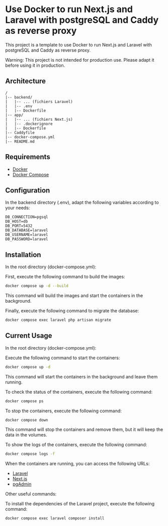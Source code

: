 # Use Docker to run Next.js and Laravel with postgreSQL and Caddy as reverse proxy

This project is a template to use Docker to run Next.js and Laravel with postgreSQL and Caddy as reverse proxy.

Warning: This project is not intended for production use. Please adapt it before using it in production.

## Architecture

```plaintext
/
|-- backend/
|   |-- ... (fichiers Laravel)
|   |-- .env
|   |-- Dockerfile
|-- app/
|   |-- ... (fichiers Next.js)
|   |-- .dockerignore
|   |-- Dockerfile
|-- Caddyfile
|-- docker-compose.yml
|-- README.md
```

## Requirements

- [Docker](https://www.docker.com/)
- [Docker Compose](https://docs.docker.com/compose/)

## Configuration

In the backend directory (.env), adapt the following variables according to your needs:

```env
DB_CONNECTION=pgsql
DB_HOST=db
DB_PORT=5432
DB_DATABASE=laravel
DB_USERNAME=laravel
DB_PASSWORD=laravel
```

## Installation

In the root directory (docker-compose.yml):

First, execute the following command to build the images:

```bash
docker compose up -d --build
```

This command will build the images and start the containers in the background.

Finally, execute the following command to migrate the database:

```bash
docker compose exec laravel php artisan migrate
```

## Current Usage

In the root directory (docker-compose.yml):

Execute the following command to start the containers:

```bash
docker compose up -d
```

This command will start the containers in the background and leave them running.

To check the status of the containers, execute the following command:

```bash
docker compose ps
```

To stop the containers, execute the following command:

```bash
docker compose down
```

This command will stop the containers and remove them, but it will keep the data in the volumes.

To show the logs of the containers, execute the following command:

```bash
docker compose logs -f
```

When the containers are running, you can access the following URLs:

- [Laravel](http://localhost:8000)
- [Next.js](http://localhost:3000)
- [pgAdmin](http://localhost:5050)

Other useful commands:

To install the dependencies of the Laravel project, execute the following command:

```bash
docker compose exec laravel composer install
```

